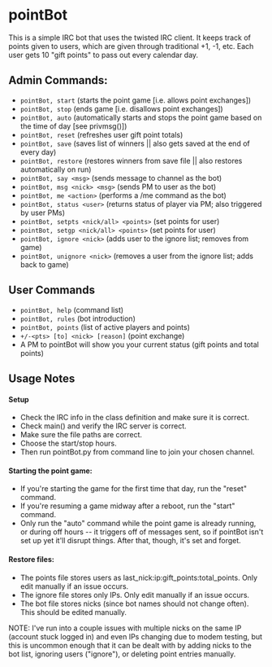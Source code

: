 # pointBot
This is a simple IRC bot that uses the twisted IRC client. It keeps track of points given to users, which are given
through traditional +1, -1, etc. Each user gets 10 "gift points" to pass out every calendar day.

## Admin Commands:
- `pointBot, start` (starts the point game [i.e. allows point exchanges])
- `pointBot, stop` (ends game [i.e. disallows point exchanges])
- `pointBot, auto` (automatically starts and stops the point game based on the time of day [see privmsg()])
- `pointBot, reset` (refreshes user gift point totals)
- `pointBot, save` (saves list of winners || also gets saved at the end of every day)
- `pointBot, restore` (restores winners from save file || also restores automatically on run)
- `pointBot, say <msg>` (sends message to channel as the bot)
- `pointBot, msg <nick> <msg>` (sends PM to user as the bot)
- `pointBot, me <action>` (performs a /me command as the bot)
- `pointBot, status <user>` (returns status of player via PM; also triggered by user PMs)
- `pointBot, setpts <nick/all> <points>` (set points for user)
- `pointBot, setgp <nick/all> <points>` (set points for user)
- `pointBot, ignore <nick>` (adds user to the ignore list; removes from game)
- `pointBot, unignore <nick>` (removes a user from the ignore list; adds back to game)
		 
 ## User Commands
- `pointBot, help` (command list)
- `pointBot, rules` (bot introduction)
- `pointBot, points` (list of active players and points)
- `+/-<pts> [to] <nick> [reason]` (point exchange)
- A PM to pointBot will show you your current status (gift points and total points)
		 
## Usage Notes
#### Setup
- Check the IRC info in the class definition and make sure it is correct.
- Check main() and verify the IRC server is correct.
- Make sure the file paths are correct.
- Choose the start/stop hours.
- Then run pointBot.py from command line to join your chosen channel.
		   
#### Starting the point game:
- If you're starting the game for the first time that day, run the "reset" command. 
- If you're resuming a game midway after a reboot, run the "start" command. 
- Only run the "auto" command while the point game is already running, or during off hours -- it triggers off of messages sent, so if pointBot isn't set up yet it'll disrupt things. After that, though, it's set and forget.
	
#### Restore files:
- The points file stores users as last_nick:ip:gift_points:total_points. Only edit manually if an issue occurs.
- The ignore file stores only IPs. Only edit manually if an issue occurs.
- The bot file stores nicks (since bot names should not change often). This should be edited manually.

NOTE: I've run into a couple issues with multiple nicks on the same IP (account stuck logged in) and even IPs changing due to modem testing, but this is uncommon enough that it can be dealt with by adding nicks to the bot list, ignoring users ("ignore"), or deleting point entries manually.